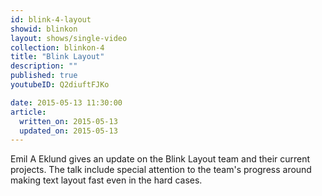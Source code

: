 ```yaml
---
id: blink-4-layout
showid: blinkon
layout: shows/single-video
collection: blinkon-4
title: "Blink Layout"
description: ""
published: true
youtubeID: Q2diuftFJKo

date: 2015-05-13 11:30:00
article:
  written_on: 2015-05-13
  updated_on: 2015-05-13
---
```


Emil A Eklund gives an update on the Blink Layout team and their current projects. The talk include special attention to the team's progress around making text layout fast even in the hard cases.